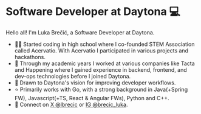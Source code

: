 # Software Developer at Daytona 💻

Hello all! I'm Luka Brečić, a Software Developer at Daytona.

* 👨‍💻 Started coding in high school where I co-founded STEM Association called Acervatio. With Acervatio I participated in various projects and hackathons.
* 🏢 Through my academic years I worked at various companies like Tacta and Happening where I gained experience in backend, frontend, and dev-ops technologies before I joined Daytona.
* 🚀 Drawn to Daytona's vision for improving developer workflows.
* ⭐ Primarily works with Go, with a strong background in Java(+Spring FW), Javascript(+TS, React & Angular FWs), Python and C++.
* 📮 Connect on [X @lbrecic](https://x.com/lbrecic) or [IG @brecic_luka](https://instagram.com/brecic_luka).
